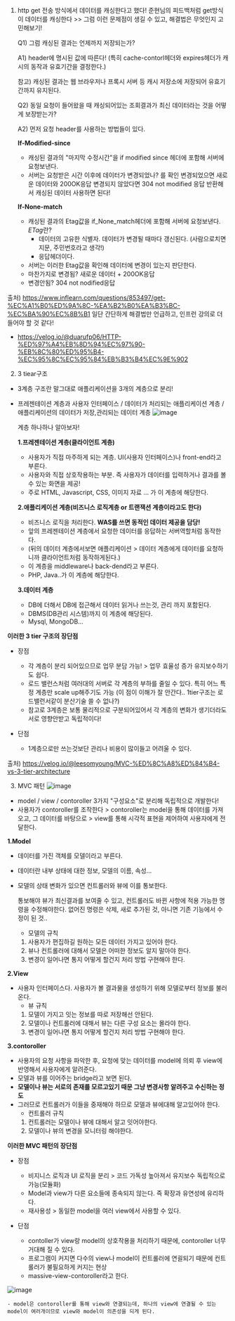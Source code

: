 1. http get 전송 방식에서 데이터를 캐싱한다고 했다!
준현님의 피드백처럼 get방식이 데이터를 캐싱한다 >> 그럼 이런 문제점이 생길 수 있고, 해결법은 무엇인지 고민해보기!

   Q1) 그럼 캐싱된 결과는 언제까지 저장되는가?
   
   A1) header에 명시된 값에 따른다! (특히 cache-contorl헤더와 expires헤더가 캐시의 동작과 유효기간을 결정한다.)
   
   참고) 캐싱된 결과는 웹 브라우저나 프록시 서버 등 캐시 저장소에 저장되어 유효기간까지 유지된다.


   Q2) 동일 요청이 들어왔을 때 캐싱되어있는 조회결과가 최신 데이터라는 것을 어떻게 보장받는가?
   
   A2) 먼저 요청 header를 사용하는 방법들이 있다.
   
   **If-Modified-since**
   - 캐싱된 결과의 "마지막 수정시간"을 if modified since 헤더에 포함해 서버에 요청보낸다.
   - 서버는 요청받은 시간 이후에 데이터가 변경되었나? 를 확인 변경되었으면 새로운 데이터와 200OK응답
     변경되지 않았다면 304 not modified 응답 반환해서 캐싱된 데이터 사용하면 된다!

   **If-None-match**
   - 캐싱된 결과의 Etag값을 if_None_match헤더에 포함해 서버에 요청보낸다.
     *ETag*란?
     - 데이터의 고유한 식별자. 데이터가 변경될 때마다 갱신된다. (사람으로치면 지문, 주민번호라고 생각!)
     - 응답헤더이다.
    - 서버는 이러한 Etag값을 확인해 데이터에 변경이 있는지 판단한다.
    - 마찬가지로 변경됨? 새로운 데이터 + 200OK응답
    - 변경안됨? 304 not nodified응답
  
  출처) https://www.inflearn.com/questions/853497/get-%EC%A1%B0%ED%9A%8C-%EA%B2%B0%EA%B3%BC-%EC%BA%90%EC%8B%B1
  일단 간단하게 해결법만 언급하고, 인프런 강의로 더 들어야 할 것 같다!
  - https://velog.io/@duarufp06/HTTP-%ED%97%A4%EB%8D%94%EC%97%90-%EB%8C%80%ED%95%B4-%EC%95%8C%EC%95%84%EB%B3%B4%EC%9E%902


2. 3 tiear구조
  - 3계층 구조란 말그대로 애플리케이션을 3개의 계층으로 분리!
  - 프레젠테이션 계층과 사용자 인터페이스 / 데이터가 처리되는 애플리케이션 계층 / 애플리케이션의 데이터가 저장,관리되는 데이터 계층
    ![image](https://github.com/ws1811/cs-study/assets/117894789/ebba572e-cab7-4fcb-a318-5c8b342e9ed9)

    계층 하나하나 알아보자!
    
    **1.프레젠테이션 계층(클라이언트 계층)**
    - 사용자가 직접 마주하게 되는 계층. UI(사용자 인터페이스)나 front-end라고 부른다.
    - 사용자와 직접 상호작용하는 부분. 즉 사용자가 데이터를 입력하거나 결과를 볼 수 있는 화면을 제공!
    - 주로 HTML, Javascript, CSS, 이미지 자료 ... 가 이 계층에 해당한다.
   
    **2.애플리케이션 계층(비즈니스 로직계층 or 트랜잭션 계층이라고도 한다)**
    - 비즈니스 로직을 처리한다. **WAS를 쓰면 동적인 데이터 제공을 담당!**
    - 앞의 프레젠테이션 계층에서 요청한 데이터를 응답하는 서버역할처럼 동작한다.
    - (뒤의 데이터 계층에서보면 애플리케이션 > 데이터 계층에게 데이터를 요청하니까 클라이언트처럼 동작하게된다.)
    - 이 계층을 middleware나 back-dend라고 부른다.
    - PHP, Java..가 이 계층에 해당한다.
   
    **3.데이터 계층**
    - DB에 더해서 DB에 접근해서 데이터 읽거나 쓰는것, 관리 까지 포함된다.
    - DBMS(DB관리 시스템)까지 이 계층에 해당된다.
    - Mysql, MongoDB...
   
  **이러한 3 tier 구조의 장단점**
  - 장점
    - 각 계층이 분리 되어있으므로 업무 분담 가능! > 업무 효율성 증가 유지보수하기도 쉽다.
    - 로드 밸런스처럼 여러대의 서버로 각 계층의 부하를 줄일 수 있다. 특히 어느 특정 계층만 scale up해주기도 가능
      (이 점이 이해가 잘 안간다.. 1tier구조는 로드밸런서같이 분산기술 쓸 수 없나?)
    - 참고로 3계층은 보통 물리적으로 구분되어있어서 각 계층의 변화가 생기더라도 서로 영향안받고 독립적이다!
   
  - 단점
    - 1계층으로만 쓰는것보단 관리나 비용이 많이들고 어려울 수 있다.


출처) https://velog.io/@leesomyoung/MVC-%ED%8C%A8%ED%84%B4-vs-3-tier-architecture


3. MVC 패턴
![image](https://github.com/ws1811/cs-study/assets/117894789/c3748045-1067-472e-8247-1c9cf7e3415c)

  - model / view / contoroller 3가지 "구성요소"로 분리해 독립적으로 개발한다!
  - 사용자가 contoroller를 조작한다 > contoroller는 model을 통해 데이터를 가져오고, 그 데이터를 바탕으로 > view를 통해 시각적 표현을 제어하여 사용자에게 전달한다.

  **1.Model**
  - 데이터를 가진 객체를 모델이라고 부른다.
  - 데이터란 내부 상태에 대한 정보, 모델의 이름, 속성...
  - 모델의 상태 변화가 있으면 컨트롤러와 뷰에 이를 통보한다.

    통보해야 뷰가 최신결과를 보여줄 수 있고, 컨트롤러도 바뀐 사항에 적용 가능한 명령을 수정해야한다.
    없어진 명령은 삭제, 새로 추가된 것, 아니면 기존 기능에서 수정이 된 것..
    * 모델의 규칙
    1. 사용자가 편집하길 원하는 모든 데이터 가지고 있어야 한다.
    2. 뷰나 컨트롤러에 대해서 모델은 어떠한 정보도 알지 말아야 한다.
    3. 변경이 일어나면 통지 어떻게 할건지 처리 방법 구현해야 한다.
   
  **2.View**
  - 사용자 인터페이스다. 사용자가 볼 결과물을 생성하기 위해 모델로부터 정보를 불러온다.
    * 뷰 규칙
    1. 모델이 가지고 잇는 정보를 따로 저장해선 안된다.
    2. 모델이나 컨트롤러에 대해서 뷰는 다른 구성 요소는 몰라야 한다.
    3. 변경이 일어나면 통지 어떻게 할건지 처리 방법 구현해야 한다.
   
  **3.contoroller**
  - 사용자의 요청 사항을 파악한 후, 요청에 맞는 데이터를 model에 의뢰 후 view에 반영해서 사용자에게 알려준다.
  - 모델과 뷰를 이어주는 bridge라고 보면 된다.
  - **모델이나 뷰는 서로의 존재를 모르고있기 때문 그냥 변경사항 알려주고 수신하는 정도**
  - 그러므로 컨트롤러가 이들을 중재해야 하므로 모델과 뷰에대해 알고있어야 한다.
    * 컨트롤러 규칙
    1. 컨트롤러는 모델이나 뷰에 대해서 알고 잇어야한다.
    2. 모델이나 뷰의 변경을 모니터링 해야한다.
   
  **이러한 MVC 패턴의 장단점**
  - 장점
    - 비지니스 로직과 UI 로직을 분리 > 코드 가독성 높아져서 유지보수 독립적으로 가능(모듈화)
    - Model과 view가 다른 요소들에 종속되지 않는다. 즉 확장과 유연성에 유리하다.
    - 재사용성 > 동일한 model을 여러 view에서 사용할 수 있다.
   
  - 단점
    - contoller가 view랑 model의 상호작용을 처리하기 때문에, contoroller 너무 거대해 질 수 있다.
    - 프로그램이 커지면 다수의 view나 model이 컨트롤러에 연괼되기 때문에 컨트롤러가 불필요하게 커지는 현상
    - massive-view-contoroller라고 한다.
   
   ![image](https://github.com/ws1811/cs-study/assets/117894789/42b8f980-7fe1-4516-b7b6-e839c036e012)

    - model은 contoroller를 통해 view와 연결되는데, 하나의 view에 연결될 수 있는 model이 여러개이므로 view와 model이 의존성을 듸게 된다.
